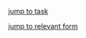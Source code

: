 [jump to task](https://github.com/Computational-Design-Consulting/CSharp-Collection/blob/mainCDC/Own%20examples%20and%20Ideas/PolymorphismExample/PolymorphismExample/Program.cs)

[jump to relevant form](https://github.com/Computational-Design-Consulting/CSharp-Collection/blob/mainCDC/Solving%20Tasks/EntryFeedback/Form1.cs)